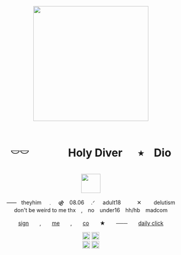 <br clear="both">

<div align="center">
   <img height="300" src="https://static.wikia.nocookie.net/devildaggers/images/1/15/Start_hall.gif/revision/latest?cb=20200514130020"  />
</div>
<br clear="both">

<h1 align="center">𓎠𓎠　⠀ ‎ ‎ ‎ ‎ ⠀Holy Diver ⠀‎‎ ‎ ٭ ‎ ‎ ‎ Dio</h1>
<br clear="both">
<div align="center">
  <img height="50" src="https://64.media.tumblr.com/abce10866a2c0594287824cbb7197178/4f7dfb36276881c0-74/s400x600/31048cb1e1ee83a92bf8469f22eef8346f718d90.pnj"  />
<p align="center">⸺‎ ‎ ‎ theyhim ‎ ‎ ‎ ‎﹒　⚣　08.06 　.ᐟ⠀⠀adult18　　　✕　　 delutism<br>don't be weird to me thx　,　no　under16　hh/hb　madcom</p>
</div>
<p align="center"> 
  <a href="https://hellspawn.atabook.org/">sign</a>　　,‎　　<a href="https://spawn.fandom.com/wiki/Spawn">me</a>　　,‎　　<a href="https://rentry.co/toxicwisdom">co</a>　　★‎　　───　　<a href="https://arab.org/click-to-help/palestine/">daily click</a>
</p>
<div align="center">
  <img height="20" src="https://64.media.tumblr.com/e127a1a6e700a97d11ea42090dfaf9d0/254dec1ce103e62a-39/s250x400/51ed18b643e5565a4e0bc3f1833bd6dc595ec2ba.gifv"/> <img height="20" src="https://files.catbox.moe/lcsr8v.gif"/>
</div> 
<div align="center">
<img height="20" src="https://64.media.tumblr.com/d8a7aa25e18180117f0bee731d724cac/f4c6470f26b18eb7-e7/s250x400/bc5a91624c33ebc07e194a3d65d8fd51479a8bb3.gifv"/> <img height="20" src="https://files.catbox.moe/wzmcwo.gif"/>
</div> 

###

</div>



<!--
**unholyinsurgency/unholyinsurgency** is a ✨ _special_ ✨ repository because its `README.md` (this file) appears on your GitHub profile.

Here are some ideas to get you started:

- 🔭 I’m currently working on ...
- 🌱 I’m currently learning ...
- 👯 I’m looking to collaborate on ...
- 🤔 I’m looking for help with ...
- 💬 Ask me about ...
- 📫 How to reach me: ...
- 😄 Pronouns: ...
- ⚡ Fun fact: ...
-->
